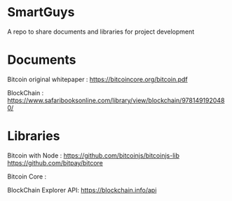 # SmartGuys
A repo to share documents and libraries for project development

#  Documents

Bitcoin original whitepaper : https://bitcoincore.org/bitcoin.pdf

BlockChain : https://www.safaribooksonline.com/library/view/blockchain/9781491920480/

# Libraries
Bitcoin with Node : https://github.com/bitcoinjs/bitcoinjs-lib
https://github.com/bitpay/bitcore

Bitcoin Core : 

BlockChain Explorer API: https://blockchain.info/api
